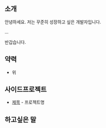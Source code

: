 
## 소개

안녕하세요. 저는 꾸준히 성장하고 싶은 개발자입니다.

...


반갑습니다.

## 약력

- 위

## 사이드프로젝트

- [제목](링크) - 프로젝트명

## 하고싶은 말

